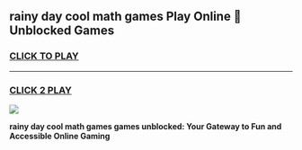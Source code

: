 
## rainy day cool math games Play Online 👋 Unblocked Games
<h3>
<a href="https://news.freeplayer.one?title=rainy_day_cool_math_games&ref=17CMG">CLICK TO PLAY</a></h3>
<hr>

<h3>
<a href="https://news.freeplayer.one?title=rainy_day_cool_math_games&ref=17CMG">CLICK 2 PLAY</a>
  
</h3>

<a href="https://news.freeplayer.one?title=rainy_day_cool_math_games&ref=17CMG/"><img src="https://clearcache.store/games.png"></a>


**rainy day cool math games games unblocked: Your Gateway to Fun and Accessible Online Gaming**
